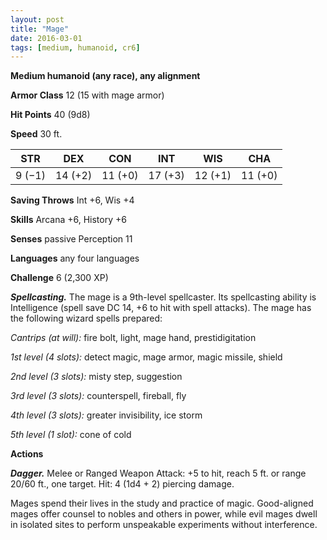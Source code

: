 ```yaml
---
layout: post
title: "Mage"
date: 2016-03-01
tags: [medium, humanoid, cr6]
---
```


**Medium humanoid (any race), any alignment**

**Armor Class** 12 (15 with mage armor)

**Hit Points** 40 (9d8)

**Speed** 30 ft.

|   STR   |   DEX   |   CON   |   INT   |   WIS   |   CHA   |
|:-----:|:-----:|:-----:|:-----:|:-----:|:-----:|
| 9 (−1) | 14 (+2) | 11 (+0) | 17 (+3) | 12 (+1) | 11 (+0) |

**Saving Throws** Int +6, Wis +4 

**Skills** Arcana +6, History +6 

**Senses** passive Perception 11 

**Languages** any four languages 

**Challenge** 6 (2,300 XP) 

***Spellcasting.*** The mage is a 9th-level spellcaster. Its spellcasting ability is Intelligence (spell save DC 14, +6 to hit with spell attacks). The mage has the following wizard spells prepared: 

*Cantrips (at will):* fire bolt, light, mage hand, prestidigitation 

*1st level (4 slots):* detect magic, mage armor, magic missile, shield 

*2nd level (3 slots):* misty step, suggestion 

*3rd level (3 slots):* counterspell, fireball, fly 

*4th level (3 slots):* greater invisibility, ice storm 

*5th level (1 slot):* cone of cold 

**Actions** 

***Dagger.*** Melee or Ranged Weapon Attack: +5 to hit, reach 5 ft. or range 20/60 ft., one target. Hit: 4 (1d4 + 2) piercing damage. 

Mages spend their lives in the study and practice of magic. Good-aligned mages offer counsel to nobles and others in power, while evil mages dwell in isolated sites to perform unspeakable experiments without interference.
